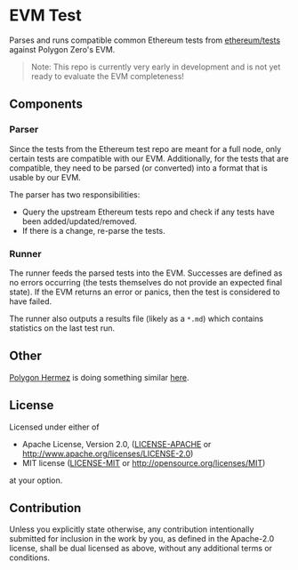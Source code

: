 # EVM Test
Parses and runs compatible common Ethereum tests from [ethereum/tests](https://github.com/ethereum/tests) against Polygon Zero's EVM.

> Note: This repo is currently very early in development and is not yet ready to evaluate the EVM completeness!

## Components

### Parser
Since the tests from the Ethereum test repo are meant for a full node, only certain tests are compatible with our EVM. Additionally, for the tests that are compatible, they need to be parsed (or converted) into a format that is usable by our EVM.

The parser has two responsibilities:
- Query the upstream Ethereum tests repo and check if any tests have been added/updated/removed.
- If there is a change, re-parse the tests.

### Runner
The runner feeds the parsed tests into the EVM. Successes are defined as no errors occurring (the tests themselves do not provide an expected final state). If the EVM returns an error or panics, then the test is considered to have failed.

The runner also outputs a results file (likely as a `*.md`) which contains statistics on the last test run.

## Other
[Polygon Hermez](https://github.com/0xPolygonHermez) is doing something similar [here](https://github.com/0xPolygonHermez/zkevm-testvectors).


## License
Licensed under either of

* Apache License, Version 2.0, ([LICENSE-APACHE](LICENSE-APACHE) or http://www.apache.org/licenses/LICENSE-2.0)
* MIT license ([LICENSE-MIT](LICENSE-MIT) or http://opensource.org/licenses/MIT)

at your option.

## Contribution
Unless you explicitly state otherwise, any contribution intentionally submitted for inclusion in the work by you, as defined in the Apache-2.0 license, shall be dual licensed as above, without any additional terms or conditions.
